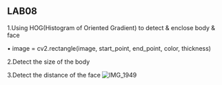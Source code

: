 ## LAB08
1.Using HOG(Histogram of Oriented Gradient) to detect & enclose body & face

  • image = cv2.rectangle(image, start_point, end_point, color, thickness)
  
2.Detect the size of the body

3.Detect the distance of the face
![IMG_1949](https://github.com/tommy60718/2023_UAV-CV/assets/128281234/2dc1bf31-ffa4-4b88-b2f1-549f79898574)

